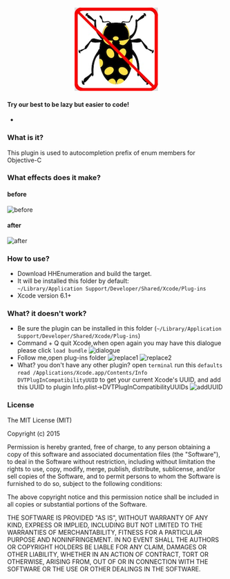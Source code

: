 <p align="center" >
<img src="bugEnding.png" title="bugEnding Organization logo" float=left>
</p>

#### Try our best to be lazy but easier to code!
-

### What is it?
This plugin is used to autocompletion prefix of enum members for Objective-C


### What effects does it make?
#### before
![before](https://raw.githubusercontent.com/bugEnding/HHEnumeration-xcode/master/before.gif)
#### after
![after](https://raw.githubusercontent.com/bugEnding/HHEnumeration-xcode/master/after.gif)

### How to use?
- Download HHEnumeration and build the target.
- It will be installed this folder  by default:          
`~/Library/Application Support/Developer/Shared/Xcode/Plug-ins`
- Xcode version 6.1+

### What? it doesn't work?
- Be sure the plugin can be installed in this folder
  (`~/Library/Application Support/Developer/Shared/Xcode/Plug-ins`)
- Command + Q quit Xcode,when open again you may have this dialogue please click `load bundle`
   ![dialogue](https://raw.githubusercontent.com/bugEnding/HHEnumeration-xcode/master/img/loadbundle.png)
- Follow me,open plug-ins folder
   ![replace1](https://raw.githubusercontent.com/bugEnding/HHEnumeration-xcode/master/img/replace1.png)
   ![replace2](https://raw.githubusercontent.com/bugEnding/HHEnumeration-xcode/master/img/replace2.png)
- What? you don't have any other plugin?
   open `terminal` run this `defaults read /Applications/Xcode.app/Contents/Info DVTPlugInCompatibilityUUID`
to get your current Xcode's UUID, and add this UUID to plugin  Info.plist->DVTPlugInCompatibilityUUIDs 
   ![addUUID](https://raw.githubusercontent.com/bugEnding/HHEnumeration-xcode/master/img/addUUID.png)
    


### License
The MIT License (MIT)

Copyright (c) 2015 

Permission is hereby granted, free of charge, to any person obtaining a copy
of this software and associated documentation files (the "Software"), to deal
in the Software without restriction, including without limitation the rights
to use, copy, modify, merge, publish, distribute, sublicense, and/or sell
copies of the Software, and to permit persons to whom the Software is
furnished to do so, subject to the following conditions:

The above copyright notice and this permission notice shall be included in all
copies or substantial portions of the Software.

THE SOFTWARE IS PROVIDED "AS IS", WITHOUT WARRANTY OF ANY KIND, EXPRESS OR
IMPLIED, INCLUDING BUT NOT LIMITED TO THE WARRANTIES OF MERCHANTABILITY,
FITNESS FOR A PARTICULAR PURPOSE AND NONINFRINGEMENT. IN NO EVENT SHALL THE
AUTHORS OR COPYRIGHT HOLDERS BE LIABLE FOR ANY CLAIM, DAMAGES OR OTHER
LIABILITY, WHETHER IN AN ACTION OF CONTRACT, TORT OR OTHERWISE, ARISING FROM,
OUT OF OR IN CONNECTION WITH THE SOFTWARE OR THE USE OR OTHER DEALINGS IN THE
SOFTWARE.
